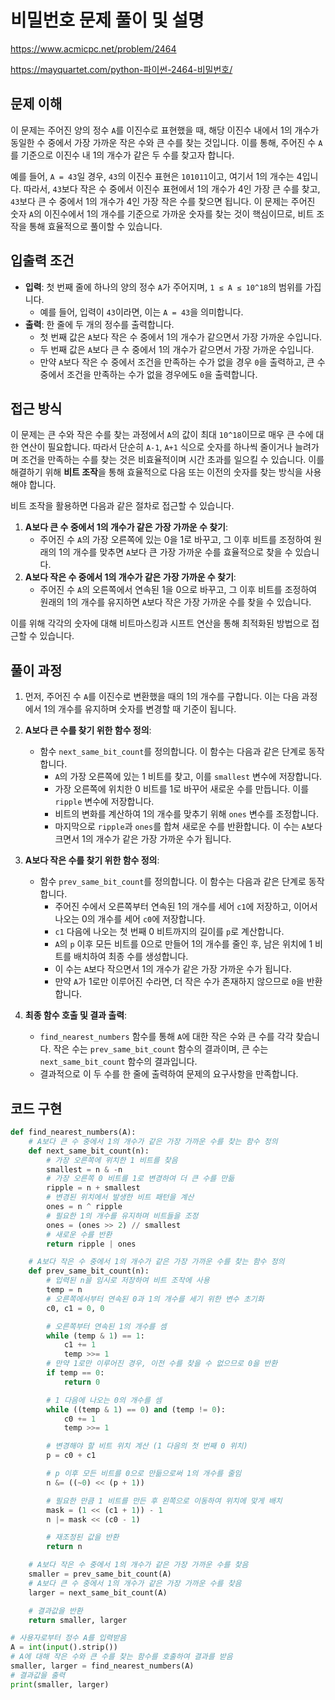 # 비밀번호 문제 풀이 및 설명

<https://www.acmicpc.net/problem/2464>

<https://mayquartet.com/python-파이썬-2464-비밀번호/>

## 문제 이해

이 문제는 주어진 양의 정수 `A`를 이진수로 표현했을 때, 해당 이진수 내에서 1의 개수가 동일한 수 중에서 가장 가까운 작은 수와 큰 수를 찾는 것입니다. 이를 통해, 주어진 수 `A`를 기준으로 이진수 내 1의 개수가 같은 두 수를 찾고자 합니다.

예를 들어, `A = 43`일 경우, `43`의 이진수 표현은 `101011`이고, 여기서 1의 개수는 4입니다. 따라서, `43`보다 작은 수 중에서 이진수 표현에서 1의 개수가 4인 가장 큰 수를 찾고, `43`보다 큰 수 중에서 1의 개수가 4인 가장 작은 수를 찾으면 됩니다. 이 문제는 주어진 숫자 `A`의 이진수에서 1의 개수를 기준으로 가까운 숫자를 찾는 것이 핵심이므로, 비트 조작을 통해 효율적으로 풀이할 수 있습니다.

## 입출력 조건

- **입력**: 첫 번째 줄에 하나의 양의 정수 `A`가 주어지며, `1 ≤ A ≤ 10^18`의 범위를 가집니다.
  - 예를 들어, 입력이 `43`이라면, 이는 `A = 43`을 의미합니다.
- **출력**: 한 줄에 두 개의 정수를 출력합니다.
  - 첫 번째 값은 `A`보다 작은 수 중에서 1의 개수가 같으면서 가장 가까운 수입니다.
  - 두 번째 값은 `A`보다 큰 수 중에서 1의 개수가 같으면서 가장 가까운 수입니다.
  - 만약 `A`보다 작은 수 중에서 조건을 만족하는 수가 없을 경우 `0`을 출력하고, 큰 수 중에서 조건을 만족하는 수가 없을 경우에도 `0`을 출력합니다.

## 접근 방식

이 문제는 큰 수와 작은 수를 찾는 과정에서 `A`의 값이 최대 `10^18`이므로 매우 큰 수에 대한 연산이 필요합니다. 따라서 단순히 `A-1`, `A+1` 식으로 숫자를 하나씩 줄이거나 늘려가며 조건을 만족하는 수를 찾는 것은 비효율적이며 시간 초과를 일으킬 수 있습니다. 이를 해결하기 위해 **비트 조작**을 통해 효율적으로 다음 또는 이전의 숫자를 찾는 방식을 사용해야 합니다.

비트 조작을 활용하면 다음과 같은 절차로 접근할 수 있습니다.

1. **A보다 큰 수 중에서 1의 개수가 같은 가장 가까운 수 찾기**:
   - 주어진 수 `A`의 가장 오른쪽에 있는 0을 1로 바꾸고, 그 이후 비트를 조정하여 원래의 1의 개수를 맞추면 `A`보다 큰 가장 가까운 수를 효율적으로 찾을 수 있습니다.
2. **A보다 작은 수 중에서 1의 개수가 같은 가장 가까운 수 찾기**:
   - 주어진 수 `A`의 오른쪽에서 연속된 1을 0으로 바꾸고, 그 이후 비트를 조정하여 원래의 1의 개수를 유지하면 `A`보다 작은 가장 가까운 수를 찾을 수 있습니다.

이를 위해 각각의 숫자에 대해 비트마스킹과 시프트 연산을 통해 최적화된 방법으로 접근할 수 있습니다.

## 풀이 과정

1. 먼저, 주어진 수 `A`를 이진수로 변환했을 때의 1의 개수를 구합니다. 이는 다음 과정에서 1의 개수를 유지하며 숫자를 변경할 때 기준이 됩니다.

2. **A보다 큰 수를 찾기 위한 함수 정의**:

   - 함수 `next_same_bit_count`를 정의합니다. 이 함수는 다음과 같은 단계로 동작합니다.
     - `A`의 가장 오른쪽에 있는 1 비트를 찾고, 이를 `smallest` 변수에 저장합니다.
     - 가장 오른쪽에 위치한 0 비트를 1로 바꾸어 새로운 수를 만듭니다. 이를 `ripple` 변수에 저장합니다.
     - 비트의 변화를 계산하여 1의 개수를 맞추기 위해 `ones` 변수를 조정합니다.
     - 마지막으로 `ripple`과 `ones`를 합쳐 새로운 수를 반환합니다. 이 수는 `A`보다 크면서 1의 개수가 같은 가장 가까운 수가 됩니다.

3. **A보다 작은 수를 찾기 위한 함수 정의**:

   - 함수 `prev_same_bit_count`를 정의합니다. 이 함수는 다음과 같은 단계로 동작합니다.
     - 주어진 수에서 오른쪽부터 연속된 1의 개수를 세어 `c1`에 저장하고, 이어서 나오는 0의 개수를 세어 `c0`에 저장합니다.
     - `c1` 다음에 나오는 첫 번째 0 비트까지의 길이를 `p`로 계산합니다.
     - `A`의 `p` 이후 모든 비트를 0으로 만들어 1의 개수를 줄인 후, 남은 위치에 1 비트를 배치하여 최종 수를 생성합니다.
     - 이 수는 `A`보다 작으면서 1의 개수가 같은 가장 가까운 수가 됩니다.
     - 만약 `A`가 1로만 이루어진 수라면, 더 작은 수가 존재하지 않으므로 `0`을 반환합니다.

4. **최종 함수 호출 및 결과 출력**:
   - `find_nearest_numbers` 함수를 통해 `A`에 대한 작은 수와 큰 수를 각각 찾습니다. 작은 수는 `prev_same_bit_count` 함수의 결과이며, 큰 수는 `next_same_bit_count` 함수의 결과입니다.
   - 결과적으로 이 두 수를 한 줄에 출력하여 문제의 요구사항을 만족합니다.

## 코드 구현

```python
def find_nearest_numbers(A):
    # A보다 큰 수 중에서 1의 개수가 같은 가장 가까운 수를 찾는 함수 정의
    def next_same_bit_count(n):
        # 가장 오른쪽에 위치한 1 비트를 찾음
        smallest = n & -n
        # 가장 오른쪽 0 비트를 1로 변경하여 더 큰 수를 만듦
        ripple = n + smallest
        # 변경된 위치에서 발생한 비트 패턴을 계산
        ones = n ^ ripple
        # 필요한 1의 개수를 유지하며 비트들을 조정
        ones = (ones >> 2) // smallest
        # 새로운 수를 반환
        return ripple | ones

    # A보다 작은 수 중에서 1의 개수가 같은 가장 가까운 수를 찾는 함수 정의
    def prev_same_bit_count(n):
        # 입력된 n을 임시로 저장하여 비트 조작에 사용
        temp = n
        # 오른쪽에서부터 연속된 0과 1의 개수를 세기 위한 변수 초기화
        c0, c1 = 0, 0

        # 오른쪽부터 연속된 1의 개수를 셈
        while (temp & 1) == 1:
            c1 += 1
            temp >>= 1
        # 만약 1로만 이루어진 경우, 이전 수를 찾을 수 없으므로 0을 반환
        if temp == 0:
            return 0

        # 1 다음에 나오는 0의 개수를 셈
        while ((temp & 1) == 0) and (temp != 0):
            c0 += 1
            temp >>= 1

        # 변경해야 할 비트 위치 계산 (1 다음의 첫 번째 0 위치)
        p = c0 + c1

        # p 이후 모든 비트를 0으로 만듦으로써 1의 개수를 줄임
        n &= ((~0) << (p + 1))

        # 필요한 만큼 1 비트를 만든 후 왼쪽으로 이동하여 위치에 맞게 배치
        mask = (1 << (c1 + 1)) - 1
        n |= mask << (c0 - 1)

        # 재조정된 값을 반환
        return n

    # A보다 작은 수 중에서 1의 개수가 같은 가장 가까운 수를 찾음
    smaller = prev_same_bit_count(A)
    # A보다 큰 수 중에서 1의 개수가 같은 가장 가까운 수를 찾음
    larger = next_same_bit_count(A)

    # 결과값을 반환
    return smaller, larger

# 사용자로부터 정수 A를 입력받음
A = int(input().strip())
# A에 대해 작은 수와 큰 수를 찾는 함수를 호출하여 결과를 받음
smaller, larger = find_nearest_numbers(A)
# 결과값을 출력
print(smaller, larger)
```
